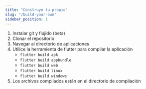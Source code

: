 ```yaml
---
title: "Construye tu propio"
slug: "/build-your-own"
sidebar_position: 1
---
```


1. Instalar git y flujido (beta)
2. Clonar el repositorio
3. Navegar al directorio de aplicaciones
4. Utilice la herramienta de flutter para compilar la aplicación
   * `flutter build apk`
   * `flutter build appbundle`
   * `flutter build web`
   * `flutter build linux`
   * `flutter build windows`
5. Los archivos compilados están en el directorio de compilación
